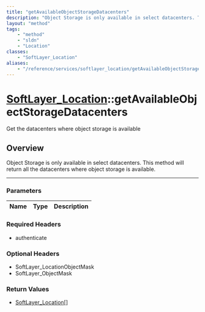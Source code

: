 ```yaml
---
title: "getAvailableObjectStorageDatacenters"
description: "Object Storage is only available in select datacenters. This method will return all the datacenters where object storage... "
layout: "method"
tags:
    - "method"
    - "sldn"
    - "Location"
classes:
    - "SoftLayer_Location"
aliases:
    - "/reference/services/softlayer_location/getAvailableObjectStorageDatacenters"
---
```

# [SoftLayer_Location](/reference/services/SoftLayer_Location)::getAvailableObjectStorageDatacenters


Get the datacenters where object storage is available


## Overview 
Object Storage is only available in select datacenters. This method will return all the datacenters where object storage is available. 

-----

### Parameters 
|Name | Type | Description |
| --- | --- | --- |


### Required Headers
* authenticate


### Optional Headers
* SoftLayer_LocationObjectMask
* SoftLayer_ObjectMask

### Return Values
* <a href='/reference/datatypes/SoftLayer_Location'>SoftLayer_Location[] </a>




